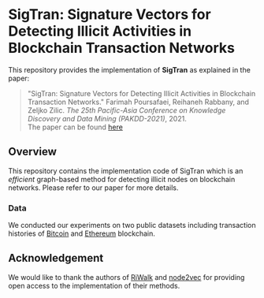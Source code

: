 # SigTran: Signature Vectors for Detecting Illicit Activities in Blockchain Transaction Networks
This repository provides the implementation of **SigTran** as explained in the paper:<br>
> "SigTran: Signature Vectors for Detecting Illicit Activities in Blockchain Transaction Networks." Farimah Poursafaei, Reihaneh Rabbany, and Zeljko Zilic. _The 25th Pacific-Asia Conference on Knowledge Discovery and Data Mining (PAKDD-2021)_, 2021.<br>
> The paper can be found [here](http://www.reirab.com/research/Papers/SigTran2021.pdf)

## Overview
This repository contains the implementation code of SigTran which is an _efficient_ graph-based method for detecting illicit nodes on blockchain networks. Please refer to our paper for more details. 

### Data
We conducted our experiments on two public datasets including transaction histories of [Bitcoin](https://www.kaggle.com/ellipticco/elliptic-data-set) and [Ethereum](https://www.kaggle.com/xblock/ethereum-phishing-transaction-network) blockchain.

## Acknowledgement
We would like to thank the authors of [RiWalk](https://github.com/maxuewei2/RiWalk) and [node2vec](https://github.com/aditya-grover/node2vec)
for providing open access to the implementation of their methods.
